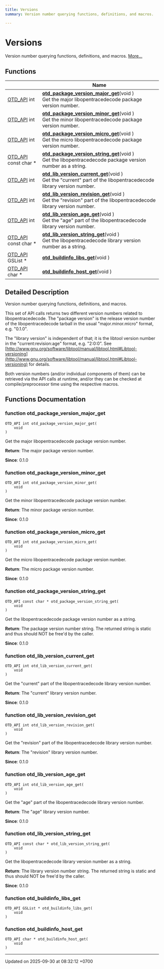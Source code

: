 ```yaml
---
title: Versions
summary: Version number querying functions, definitions, and macros. 

---
```


# Versions

Version number querying functions, definitions, and macros.  [More...](#detailed-description)

## Functions

|                | Name           |
| -------------- | -------------- |
| [OTD_API](Files/a00258.md#define-otd-api) int | **[otd_package_version_major_get](Modules/a00089.md#function-otd-package-version-major-get)**(void )<br>Get the major libopentracedecode package version number.  |
| [OTD_API](Files/a00258.md#define-otd-api) int | **[otd_package_version_minor_get](Modules/a00089.md#function-otd-package-version-minor-get)**(void )<br>Get the minor libopentracedecode package version number.  |
| [OTD_API](Files/a00258.md#define-otd-api) int | **[otd_package_version_micro_get](Modules/a00089.md#function-otd-package-version-micro-get)**(void )<br>Get the micro libopentracedecode package version number.  |
| [OTD_API](Files/a00258.md#define-otd-api) const char * | **[otd_package_version_string_get](Modules/a00089.md#function-otd-package-version-string-get)**(void )<br>Get the libopentracedecode package version number as a string.  |
| [OTD_API](Files/a00258.md#define-otd-api) int | **[otd_lib_version_current_get](Modules/a00089.md#function-otd-lib-version-current-get)**(void )<br>Get the "current" part of the libopentracedecode library version number.  |
| [OTD_API](Files/a00258.md#define-otd-api) int | **[otd_lib_version_revision_get](Modules/a00089.md#function-otd-lib-version-revision-get)**(void )<br>Get the "revision" part of the libopentracedecode library version number.  |
| [OTD_API](Files/a00258.md#define-otd-api) int | **[otd_lib_version_age_get](Modules/a00089.md#function-otd-lib-version-age-get)**(void )<br>Get the "age" part of the libopentracedecode library version number.  |
| [OTD_API](Files/a00258.md#define-otd-api) const char * | **[otd_lib_version_string_get](Modules/a00089.md#function-otd-lib-version-string-get)**(void )<br>Get the libopentracedecode library version number as a string.  |
| [OTD_API](Files/a00258.md#define-otd-api) GSList * | **[otd_buildinfo_libs_get](Modules/a00089.md#function-otd-buildinfo-libs-get)**(void ) |
| [OTD_API](Files/a00258.md#define-otd-api) char * | **[otd_buildinfo_host_get](Modules/a00089.md#function-otd-buildinfo-host-get)**(void ) |

## Detailed Description

Version number querying functions, definitions, and macros. 

This set of API calls returns two different version numbers related to libopentracedecode. The "package version" is the release version number of the libopentracedecode tarball in the usual "major.minor.micro" format, e.g. "0.1.0".

The "library version" is independent of that; it is the libtool version number in the "current:revision:age" format, e.g. "2:0:0". See [http://www.gnu.org/software/libtool/manual/libtool.html#Libtool-versioning](http://www.gnu.org/software/libtool/manual/libtool.html#Libtool-versioning) for details.

Both version numbers (and/or individual components of them) can be retrieved via the API calls at runtime, and/or they can be checked at compile/preprocessor time using the respective macros. 


## Functions Documentation

### function otd_package_version_major_get

```
OTD_API int otd_package_version_major_get(
    void 
)
```

Get the major libopentracedecode package version number. 

**Return**: The major package version number.

**Since**: 0.1.0 

### function otd_package_version_minor_get

```
OTD_API int otd_package_version_minor_get(
    void 
)
```

Get the minor libopentracedecode package version number. 

**Return**: The minor package version number.

**Since**: 0.1.0 

### function otd_package_version_micro_get

```
OTD_API int otd_package_version_micro_get(
    void 
)
```

Get the micro libopentracedecode package version number. 

**Return**: The micro package version number.

**Since**: 0.1.0 

### function otd_package_version_string_get

```
OTD_API const char * otd_package_version_string_get(
    void 
)
```

Get the libopentracedecode package version number as a string. 

**Return**: The package version number string. The returned string is static and thus should NOT be free'd by the caller.

**Since**: 0.1.0 

### function otd_lib_version_current_get

```
OTD_API int otd_lib_version_current_get(
    void 
)
```

Get the "current" part of the libopentracedecode library version number. 

**Return**: The "current" library version number.

**Since**: 0.1.0 

### function otd_lib_version_revision_get

```
OTD_API int otd_lib_version_revision_get(
    void 
)
```

Get the "revision" part of the libopentracedecode library version number. 

**Return**: The "revision" library version number.

**Since**: 0.1.0 

### function otd_lib_version_age_get

```
OTD_API int otd_lib_version_age_get(
    void 
)
```

Get the "age" part of the libopentracedecode library version number. 

**Return**: The "age" library version number.

**Since**: 0.1.0 

### function otd_lib_version_string_get

```
OTD_API const char * otd_lib_version_string_get(
    void 
)
```

Get the libopentracedecode library version number as a string. 

**Return**: The library version number string. The returned string is static and thus should NOT be free'd by the caller.

**Since**: 0.1.0 

### function otd_buildinfo_libs_get

```
OTD_API GSList * otd_buildinfo_libs_get(
    void 
)
```


### function otd_buildinfo_host_get

```
OTD_API char * otd_buildinfo_host_get(
    void 
)
```






-------------------------------

Updated on 2025-09-30 at 08:32:12 +0700